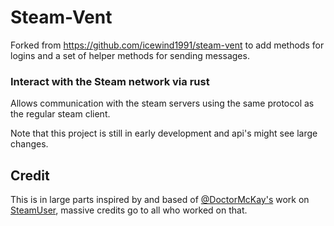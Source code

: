 # Steam-Vent

Forked from https://github.com/icewind1991/steam-vent to add methods for logins and a set of helper methods for sending messages.

### Interact with the Steam network via rust

Allows communication with the steam servers using the same protocol as the regular steam client.

Note that this project is still in early development and api's might see large changes.

## Credit

This is in large parts inspired by and based of [@DoctorMcKay's](https://github.com/DoctorMcKay) work on [SteamUser](https://github.com/DoctorMcKay/node-steam-user/),
massive credits go to all who worked on that. 